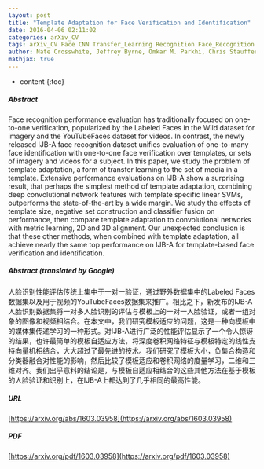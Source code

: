 ```yaml
---
layout: post
title: "Template Adaptation for Face Verification and Identification"
date: 2016-04-06 02:11:02
categories: arXiv_CV
tags: arXiv_CV Face CNN Transfer_Learning Recognition Face_Recognition
author: Nate Crosswhite, Jeffrey Byrne, Omkar M. Parkhi, Chris Stauffer, Qiong Cao, Andrew Zisserman
mathjax: true
---
```


* content
{:toc}

##### Abstract
Face recognition performance evaluation has traditionally focused on one-to-one verification, popularized by the Labeled Faces in the Wild dataset for imagery and the YouTubeFaces dataset for videos. In contrast, the newly released IJB-A face recognition dataset unifies evaluation of one-to-many face identification with one-to-one face verification over templates, or sets of imagery and videos for a subject. In this paper, we study the problem of template adaptation, a form of transfer learning to the set of media in a template. Extensive performance evaluations on IJB-A show a surprising result, that perhaps the simplest method of template adaptation, combining deep convolutional network features with template specific linear SVMs, outperforms the state-of-the-art by a wide margin. We study the effects of template size, negative set construction and classifier fusion on performance, then compare template adaptation to convolutional networks with metric learning, 2D and 3D alignment. Our unexpected conclusion is that these other methods, when combined with template adaptation, all achieve nearly the same top performance on IJB-A for template-based face verification and identification.

##### Abstract (translated by Google)
人脸识别性能评估传统上集中于一对一验证，通过野外数据集中的Labeled Faces数据集以及用于视频的YouTubeFaces数据集来推广。相比之下，新发布的IJB-A人脸识别数据集将一对多人脸识别的评估与模板上的一对一人脸验证，或者一组对象的图像和视频相结合。在本文中，我们研究模板适应的问题，这是一种向模板中的媒体集传递学习的一种形式。对IJB-A进行广泛的性能评估显示了一个令人惊讶的结果，也许最简单的模板自适应方法，将深度卷积网络特征与模板特定的线性支持向量机相结合，大大超过了最先进的技术。我们研究了模板大小，负集合构造和分类器融合对性能的影响，然后比较了模板适应和卷积网络的度量学习，二维和三维对齐。我们出乎意料的结论是，与模板自适应相结合的这些其他方法在基于模板的人脸验证和识别上，在IJB-A上都达到了几乎相同的最高性能。

##### URL
[https://arxiv.org/abs/1603.03958](https://arxiv.org/abs/1603.03958)

##### PDF
[https://arxiv.org/pdf/1603.03958](https://arxiv.org/pdf/1603.03958)

